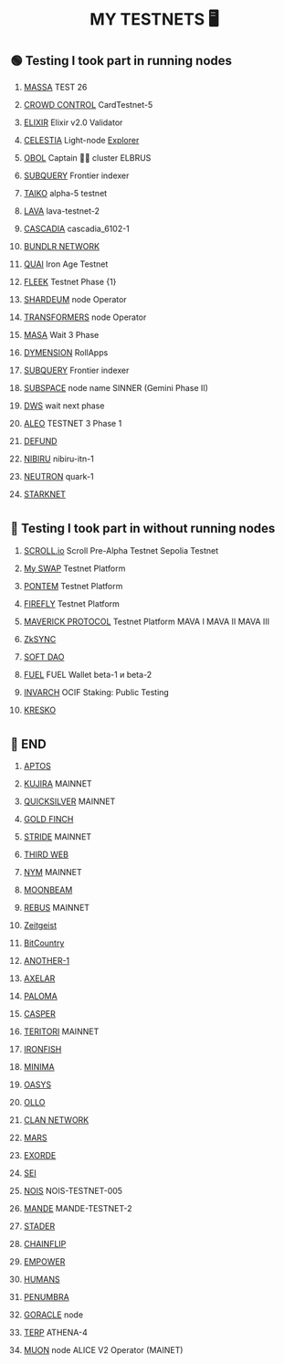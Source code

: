 <h1 align="center">MY TESTNETS 🖥 </h1>

##  🟢 Testing I took part in running nodes


1. [MASSA](https://github.com/AntNodes/MY-TESTNET/blob/main/README.md) TEST 26

2. [CROWD CONTROL](https://explorer.stavr.tech/CARDCHAIN/staking/ccvaloper1k2tyxj9pjxskpnqf87prkr9whzagnx5aprf2lg) CardTestnet-5

3. [ELIXIR](https://dashboard.elixir.finance/) Elixir v2.0 Validator

4. [CELESTIA](https://tiascan.com/light-node/12D3KooWBpZE5nvFAJSyE6ZkHh9Zz9avVauoLfc7vw8KgBYhBHpL) Light-node  [Explorer](https://testnet.mintscan.io/celestia-testnet)

5. [OBOL](https://prater.beaconcha.in/validator/9888d54b70cbd55180cbafbd3dbbd6b483ceca515cfb64e84eb872ffa2577e7357b99a460b24679af8f8af34c1d0ee78#attestations) Captain 👨‍✈️ cluster ELBRUS

6. [SUBQUERY](https://github.com/AntNodes/MY-TESTNET/blob/main/README.md) Frontier indexer

7. [TAIKO](https://taiko.xyz/docs) alpha-5 testnet

9. [LAVA](https://lava.explorers.guru/validator/lava@valoper1672pe6c5egffx4glalyg8yzqeuv7kwj3tqz9dy) lava-testnet-2

10. [CASCADIA](https://exp.systemd.run/cascadia/staking/cascadiavaloper1xr2cz4682x9eylqde0yl0alefmzdr4jw7jdv3j) cascadia_6102-1

11. [BUNDLR NETWORK](https://bundlr.network/explorer/Ry2bDGfBIvYtvDPYnf0eg_ijH4A1EDKaaEEecyjbUQ4)

14. [QUAI](https://github.com/AntNodes/MY-TESTNET/blob/main/README.md) Iron Age Testnet

15. [FLEEK](https://faucet.testnet.fleek.network/) Testnet Phase {1}

16. [SHARDEUM](https://shardeum.org/ru/) node Operator

17. [TRANSFORMERS](https://explorer.tfsc.io/) node Operator

18. [MASA](https://github.com/AntNodes/MY-TESTNET/blob/main/README.md) Wait 3 Phase

19. [DYMENSION](https://docs.dymension.xyz/build/roller) RollApps

20. [SUBQUERY](https://github.com/AntNodes/MY-TESTNET/blob/main/README.md) Frontier indexer

21. [SUBSPACE](https://telemetry.subspace.network/#/0x43d10ffd50990380ffe6c9392145431d630ae67e89dbc9c014cac2a417759101) node name SINNER (Gemini Phase II)

22. [DWS](https://dws.explorers.guru/validator/dewebvaloper1avtnh7w7d8pa7uakr4vscp2skdg3wg9flrgdr3) wait next phase

23. [ALEO](https://github.com/AleoHQ/snarkOS/) TESTNET 3 Phase 1

26. [DEFUND](https://defund.explorers.guru/validator/defundvaloper1e8gelxtyhhwgnlm4u53qynh4w8ly6h3jptaav9)
 
28. [NIBIRU](https://nibiru.explorers.guru/validator/nibivaloper17yq8at5lsyxdas6zqd2qfcjldp32dgjgcpsy5t) nibiru-itn-1

29. [NEUTRON](https://neutron.explorers.guru/validator/neutronvaloper1pp4q0wy9nw8t30u20nv2px0znnwgfse8gxxfsx) quark-1

30. [STARKNET](https://discord.com/channels/793094838509764618/956557041336455290/1030581742605713519)

#
#


## 🔵 Testing I took part in without running nodes


1. [SCROLL.io](https://scroll.io/) Scroll Pre-Alpha Testnet Sepolia Testnet

2. [My SWAP](https://www.myswap.xyz/) Testnet Platform

3. [PONTEM](https://pontem.network/) Testnet Platform

4. [FIREFLY](https://firefly.exchange/) Testnet Platform

5. [MAVERICK PROTOCOL](https://www.mav.xyz/) Testnet Platform MAVA I MAVA II MAVA III

6. [ZkSYNC](https://zksync.io/)

7. [SOFT DAO](https://app.stagetokensoft.com)

8. [FUEL](https://fuels-wallet.vercel.app/docs/install) FUEL Wallet beta-1 и beta-2

9. [INVARCH](https://www.tinker.network/) OCIF Staking: Public Testing

10. [KRESKO](https://app.kresko.link/)

#
#


## 🔴 END

1. [APTOS](https://github.com/AntNodes/MY-TESTNET/blob/main/README.md)

2. [KUJIRA](https://github.com/AntNodes/MY-TESTNET/edit/main/README.md) MAINNET

3. [QUICKSILVER](https://github.com/AntNodes/MY-TESTNET/edit/main/README.md) MAINNET

4. [GOLD FINCH](https://goldfinch.finance/)

5. [STRIDE](https://stride.zone/) MAINNET

6. [THIRD WEB](https://thirdweb.com/?utm_source=dc)

7. [NYM](https://nymtech.net/) MAINNET

8. [MOONBEAM](https://moonbeam.network/)

9. [REBUS](https://github.com/AntNodes/MY-TESTNET/edit/main/README.md) MAINNET

10. [Zeitgeist](https://zeitgeist.pm/)

11. [BitCountry](https://bit.country/) 

12. [ANOTHER-1](https://another-1.io/)

13. [AXELAR](https://github.com/AntNodes/MY-TESTNET/edit/main/README.md)

14. [PALOMA](https://github.com/AntNodes/MY-TESTNET/edit/main/README.md)

15. [CASPER](https://casper.network/)

16. [TERITORI](https://explorer.stavr.tech/teritori/staking/torivaloper12h3mykwltnv3tsvgwh7j334ra6ep3222ktju76) MAINNET 

17. [IRONFISH](https://github.com/AntNodes/MY-TESTNET/blob/main/README.md)

18. [MINIMA](https://github.com/AntNodes/MY-TESTNET/blob/main/README.md)

19. [OASYS](https://docs.oasys.games/docs/category/validator)

20. [OLLO](https://explorer.stavr.tech/ollo/staking/ollovaloper1wttdn7xxvyfugw7pnwz55q2fkf7gr4xvt9fdxr)

21. [CLAN NETWORK](https://testnet.explorer.testnet.run/Clan%20Network/staking/clanvaloper1mjml2l6e5t0hj6eyz4hyp8mlvgxpc733ak2cjq)

22. [MARS](https://mars.explorers.guru/validator/marsvaloper1eptyqsc5ps264tv5mfgsmwtgvvgu82uknetttx)

23. [EXORDE](https://explorer.exorde.network/leaderboard)

24. [SEI](https://github.com/AntNodes/MY-TESTNET/edit/main/README.md)

25. [NOIS](https://explorer.stavr.tech/nois/staking/noisvaloper1l4gudwr60jk3awse85awn9wf762w9afcjtp2zj) NOIS-TESTNET-005

26. [MANDE](https://explorer.stavr.tech/mande-chain/staking/mandevaloper1kh3ksyfckthg8f6yg8kyt50tv062afu5d2k0ew) MANDE-TESTNET-2

27. [STADER](https://prater.beaconcha.in/validator/ae3f805607ded699e30ee58fde57a061a1fda02784a5dd6205c8e7e5d130e6b4ae5a017667754e5fb206cc271558d73d#deposits)

28. [CHAINFLIP](https://blocks-perseverance.chainflip.io/validator/cFMVemarchUtgJkWUuQ7UnMUV3SH4gk7mPbgUi5drZuKzBXQw)

29. [EMPOWER](https://empower.explorers.guru/validator/empowervaloper1dyvp8vsrhrepnp4xlpspsswhx5rmam6vnens85)

30. [HUMANS](https://explorer.humans.zone/humans-testnet/staking/humanvaloper1y3d4pdvay8ask3dte7y752tj9kx2w2tkx6d0ky)

31. [PENUMBRA](http://penumbra.zpoken.io/validators/penumbravalcons15868j3lz67nh8cssm0e29n3mca7gsm5pu7tjac)

32. [GORACLE](https://testnet-app.goracle.io/nodes/optin) node

33. [TERP](https://testnet.itrocket.net/terp/staking/terpvaloper1r3hwq6l7pq0lhgsu4893c6asnsdtvzgvagxaw3) ATHENA-4

34. [MUON](https://alice.muon.net/join/) node ALICE V2 Operator (MAINET)




